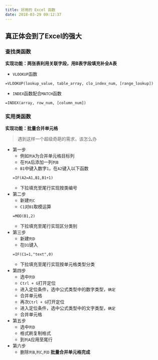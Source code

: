 ```yaml
---
title: 好用的 Excel 函数
date: 2018-03-29 09:12:37
---
```

## 真正体会到了Excel的强大
### 查找类函数
**实现功能：两张表利用关联字段，用B表字段填充补全A表**
- `VLOOKUP`函数
```excel
=VLOOKUP(lookup_value, table_array, clo_index_num, [range_lookup])
```
- `INDEX`函数配合`MATCH`函数
```excel
=INDEX(array, row_num, [column_num])
```
### 实用类函数
**实现功能：批量合并单元格**

> 遇到这样一个超级奇葩的需求，该怎么办

- 第一步
  - 例如`列A`为合并单元格目标列
  - 在`列A`后添加一列`列B`
  - `B1`中键入数字`1`，在`A2`键入以下函数
  ```excel
  =IF(A2=A1,B1,B1+1)
  ```
  - 下拉填充至尾行实现按类编号
- 第二步
  - 新建`列C`
  - `C1`对`B1`取模运算
  ```excel
  =MOD(B1,2)
  ```
  - 下拉填充至尾行实现区分类别
- 第三步
  - 新建`列D`
  - 在`D1`键入
  ```excel
  =IF(C1=1,"text",0)
  ```
  - 下拉填充至尾行实现按单元格类型分类
- 第四步
  - 选中`列D`
  - `Ctrl + G`打开定位
  - 进入定位条件，选中公式类型中的数字类型，`确定`
  - 合并单元格
  - 再次`Ctrl + G`打开定位
  - 进入定位条件，选中公式类型中的文字类型，`确定`
  - 合并单元格
- 第五步
  - 选中`列D`
  - 格式刷复制格式
  - 到`列A`应用至尾行
- 第六步
  - 删除`列B`,`列C`,`列D`
**批量合并单元格完成**
